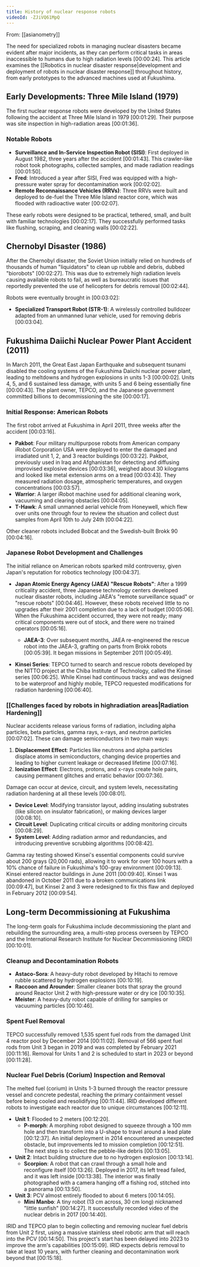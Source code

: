 ```yaml
---
title: History of nuclear response robots
videoId: -ZJiVQ61MpQ
---
```


From: [[asianometry]] <br/> 

The need for specialized robots in managing nuclear disasters became evident after major incidents, as they can perform critical tasks in areas inaccessible to humans due to high radiation levels <a class="yt-timestamp" data-t="00:00:24">[00:00:24]</a>. This article examines the [[Robotics in nuclear disaster response|development and deployment of robots in nuclear disaster response]] throughout history, from early prototypes to the advanced machines used at Fukushima.

## Early Developments: Three Mile Island (1979)

The first nuclear response robots were developed by the United States following the accident at Three Mile Island in 1979 <a class="yt-timestamp" data-t="00:01:29">[00:01:29]</a>. Their purpose was site inspection in high-radiation areas <a class="yt-timestamp" data-t="00:01:36">[00:01:36]</a>.

### Notable Robots
*   **Surveillance and In-Service Inspection Robot (SISI)**: First deployed in August 1982, three years after the accident <a class="yt-timestamp" data-t="00:01:43">[00:01:43]</a>. This crawler-like robot took photographs, collected samples, and made radiation readings <a class="yt-timestamp" data-t="00:01:50">[00:01:50]</a>.
*   **Fred**: Introduced a year after SISI, Fred was equipped with a high-pressure water spray for decontamination work <a class="yt-timestamp" data-t="00:02:02">[00:02:02]</a>.
*   **Remote Reconnaissance Vehicles (RRVs)**: Three RRVs were built and deployed to de-fuel the Three Mile Island reactor core, which was flooded with radioactive water <a class="yt-timestamp" data-t="00:02:07">[00:02:07]</a>.

These early robots were designed to be practical, tethered, small, and built with familiar technologies <a class="yt-timestamp" data-t="00:02:17">[00:02:17]</a>. They successfully performed tasks like flushing, scraping, and cleaning walls <a class="yt-timestamp" data-t="00:02:22">[00:02:22]</a>.

## Chernobyl Disaster (1986)

After the Chernobyl disaster, the Soviet Union initially relied on hundreds of thousands of human "liquidators" to clean up rubble and debris, dubbed "biorobots" <a class="yt-timestamp" data-t="00:02:27">[00:02:27]</a>. This was due to extremely high radiation levels causing available robots to fail, as well as bureaucratic issues that reportedly prevented the use of helicopters for debris removal <a class="yt-timestamp" data-t="00:02:44">[00:02:44]</a>.

Robots were eventually brought in <a class="yt-timestamp" data-t="00:03:02">[00:03:02]</a>:
*   **Specialized Transport Robot (STR-1)**: A wirelessly controlled bulldozer adapted from an unmanned lunar vehicle, used for removing debris <a class="yt-timestamp" data-t="00:03:04">[00:03:04]</a>.

## Fukushima Daiichi Nuclear Power Plant Accident (2011)

In March 2011, the Great East Japan Earthquake and subsequent tsunami disabled the cooling systems of the Fukushima Daiichi nuclear power plant, leading to meltdowns and hydrogen explosions in units 1-3 <a class="yt-timestamp" data-t="00:00:02">[00:00:02]</a>. Units 4, 5, and 6 sustained less damage, with units 5 and 6 being essentially fine <a class="yt-timestamp" data-t="00:00:43">[00:00:43]</a>. The plant owner, TEPCO, and the Japanese government committed billions to decommissioning the site <a class="yt-timestamp" data-t="00:00:17">[00:00:17]</a>.

### Initial Response: American Robots
The first robot arrived at Fukushima in April 2011, three weeks after the accident <a class="yt-timestamp" data-t="00:03:16">[00:03:16]</a>.
*   **Pakbot**: Four military multipurpose robots from American company iRobot Corporation USA were deployed to enter the damaged and irradiated unit 1, 2, and 3 reactor buildings <a class="yt-timestamp" data-t="00:03:22">[00:03:22]</a>. Pakbot, previously used in Iraq and Afghanistan for detecting and diffusing improvised explosive devices <a class="yt-timestamp" data-t="00:03:36">[00:03:36]</a>, weighed about 30 kilograms and looked like metal extension arms on a tread <a class="yt-timestamp" data-t="00:03:43">[00:03:43]</a>. They measured radiation dosage, atmospheric temperatures, and oxygen concentrations <a class="yt-timestamp" data-t="00:03:57">[00:03:57]</a>.
*   **Warrior**: A larger iRobot machine used for additional cleaning work, vacuuming and clearing obstacles <a class="yt-timestamp" data-t="00:04:05">[00:04:05]</a>.
*   **T-Hawk**: A small unmanned aerial vehicle from Honeywell, which flew over units one through four to review the situation and collect dust samples from April 10th to July 24th <a class="yt-timestamp" data-t="00:04:22">[00:04:22]</a>.

Other cleaner robots included Bobcat and the Swedish-built Brokk 90 <a class="yt-timestamp" data-t="00:04:16">[00:04:16]</a>.

### Japanese Robot Development and Challenges

The initial reliance on American robots sparked mild controversy, given Japan's reputation for robotics technology <a class="yt-timestamp" data-t="00:04:37">[00:04:37]</a>.
*   **Japan Atomic Energy Agency (JAEA) "Rescue Robots"**: After a 1999 criticality accident, three Japanese technology centers developed nuclear disaster robots, including JAEA's "remote surveillance squad" or "rescue robots" <a class="yt-timestamp" data-t="00:04:46">[00:04:46]</a>. However, these robots received little to no upgrades after their 2001 completion due to a lack of budget <a class="yt-timestamp" data-t="00:05:06">[00:05:06]</a>. When the Fukushima accident occurred, they were not ready; many critical components were out of stock, and there were no trained operators <a class="yt-timestamp" data-t="00:05:16">[00:05:16]</a>.
    *   **JAEA-3**: Over subsequent months, JAEA re-engineered the rescue robot into the JAEA-3, grafting on parts from Brokk robots <a class="yt-timestamp" data-t="00:05:39">[00:05:39]</a>. It began missions in September 2011 <a class="yt-timestamp" data-t="00:05:49">[00:05:49]</a>.

*   **Kinsei Series**: TEPCO turned to search and rescue robots developed by the NITTO project at the Chiba Institute of Technology, called the Kinsei series <a class="yt-timestamp" data-t="00:06:25">[00:06:25]</a>. While Kinsei had continuous tracks and was designed to be waterproof and highly mobile, TEPCO requested modifications for radiation hardening <a class="yt-timestamp" data-t="00:06:40">[00:06:40]</a>.

### [[Challenges faced by robots in highradiation areas|Radiation Hardening]]
Nuclear accidents release various forms of radiation, including alpha particles, beta particles, gamma rays, x-rays, and neutron particles <a class="yt-timestamp" data-t="00:07:02">[00:07:02]</a>. These can damage semiconductors in two main ways:
1.  **Displacement Effect**: Particles like neutrons and alpha particles displace atoms in semiconductors, changing device properties and leading to higher current leakage or decreased lifetime <a class="yt-timestamp" data-t="00:07:16">[00:07:16]</a>.
2.  **Ionization Effect**: Electrons, protons, and x-rays create hole pairs, causing permanent glitches and erratic behavior <a class="yt-timestamp" data-t="00:07:36">[00:07:36]</a>.

Damage can occur at device, circuit, and system levels, necessitating radiation hardening at all these levels <a class="yt-timestamp" data-t="00:08:01">[00:08:01]</a>.
*   **Device Level**: Modifying transistor layout, adding insulating substrates (like silicon on insulator fabrication), or making devices larger <a class="yt-timestamp" data-t="00:08:10">[00:08:10]</a>.
*   **Circuit Level**: Duplicating critical circuits or adding monitoring circuits <a class="yt-timestamp" data-t="00:08:29">[00:08:29]</a>.
*   **System Level**: Adding radiation armor and redundancies, and introducing preventive scrubbing algorithms <a class="yt-timestamp" data-t="00:08:42">[00:08:42]</a>.

Gamma ray testing showed Kinsei's essential components could survive about 200 grays (20,000 rads), allowing it to work for over 100 hours with a 10% chance of failure in Fukushima's 100-gray environment <a class="yt-timestamp" data-t="00:09:13">[00:09:13]</a>. Kinsei entered reactor buildings in June 2011 <a class="yt-timestamp" data-t="00:09:40">[00:09:40]</a>. Kinsei 1 was abandoned in October 2011 due to a broken communications link <a class="yt-timestamp" data-t="00:09:47">[00:09:47]</a>, but Kinsei 2 and 3 were redesigned to fix this flaw and deployed in February 2012 <a class="yt-timestamp" data-t="00:09:54">[00:09:54]</a>.

## Long-term Decommissioning at Fukushima

The long-term goals for Fukushima include decommissioning the plant and rebuilding the surrounding area, a multi-step process overseen by TEPCO and the International Research Institute for Nuclear Decommissioning (IRID) <a class="yt-timestamp" data-t="00:10:01">[00:10:01]</a>.

### Cleanup and Decontamination Robots
*   **Astaco-Sora**: A heavy-duty robot developed by Hitachi to remove rubble scattered by hydrogen explosions <a class="yt-timestamp" data-t="00:10:19">[00:10:19]</a>.
*   **Raccoon and Arounder**: Smaller cleaner bots that spray the ground around Reactor Unit 2 with high-pressure water or dry ice <a class="yt-timestamp" data-t="00:10:35">[00:10:35]</a>.
*   **Meister**: A heavy-duty robot capable of drilling for samples or vacuuming particles <a class="yt-timestamp" data-t="00:10:46">[00:10:46]</a>.

### Spent Fuel Removal
TEPCO successfully removed 1,535 spent fuel rods from the damaged Unit 4 reactor pool by December 2014 <a class="yt-timestamp" data-t="00:11:02">[00:11:02]</a>. Removal of 566 spent fuel rods from Unit 3 began in 2019 and was completed by February 2021 <a class="yt-timestamp" data-t="00:11:16">[00:11:16]</a>. Removal for Units 1 and 2 is scheduled to start in 2023 or beyond <a class="yt-timestamp" data-t="00:11:28">[00:11:28]</a>.

### Nuclear Fuel Debris (Corium) Inspection and Removal
The melted fuel (corium) in Units 1-3 burned through the reactor pressure vessel and concrete pedestal, reaching the primary containment vessel before being cooled and resolidifying <a class="yt-timestamp" data-t="00:11:44">[00:11:44]</a>. IRID developed different robots to investigate each reactor due to unique circumstances <a class="yt-timestamp" data-t="00:12:11">[00:12:11]</a>.

*   **Unit 1**: Flooded to 2 meters <a class="yt-timestamp" data-t="00:12:20">[00:12:20]</a>.
    *   **P-morph**: A morphing robot designed to squeeze through a 100 mm hole and then transform into a U-shape to travel around a lead plate <a class="yt-timestamp" data-t="00:12:37">[00:12:37]</a>. An initial deployment in 2014 encountered an unexpected obstacle, but improvements led to mission completion <a class="yt-timestamp" data-t="00:12:51">[00:12:51]</a>. The next step is to collect the pebble-like debris <a class="yt-timestamp" data-t="00:13:05">[00:13:05]</a>.
*   **Unit 2**: Intact building structure due to no hydrogen explosion <a class="yt-timestamp" data-t="00:13:14">[00:13:14]</a>.
    *   **Scorpion**: A robot that can crawl through a small hole and reconfigure itself <a class="yt-timestamp" data-t="00:13:26">[00:13:26]</a>. Deployed in 2017, its left tread failed, and it was left inside <a class="yt-timestamp" data-t="00:13:38">[00:13:38]</a>. The interior was finally photographed with a camera hanging off a fishing rod, stitched into a panorama <a class="yt-timestamp" data-t="00:13:50">[00:13:50]</a>.
*   **Unit 3**: PCV almost entirely flooded to about 6 meters <a class="yt-timestamp" data-t="00:14:05">[00:14:05]</a>.
    *   **Mini Manbo**: A tiny robot (13 cm across, 30 cm long) nicknamed "little sunfish" <a class="yt-timestamp" data-t="00:14:27">[00:14:27]</a>. It successfully recorded video of the nuclear debris in 2017 <a class="yt-timestamp" data-t="00:14:40">[00:14:40]</a>.

IRID and TEPCO plan to begin collecting and removing nuclear fuel debris from Unit 2 first, using a massive stainless steel robotic arm that will reach into the PCV <a class="yt-timestamp" data-t="00:14:50">[00:14:50]</a>. This project's start has been delayed into 2023 to improve the arm's capabilities <a class="yt-timestamp" data-t="00:15:09">[00:15:09]</a>. IRID expects debris removal to take at least 10 years, with further cleaning and decontamination work beyond that <a class="yt-timestamp" data-t="00:15:18">[00:15:18]</a>.